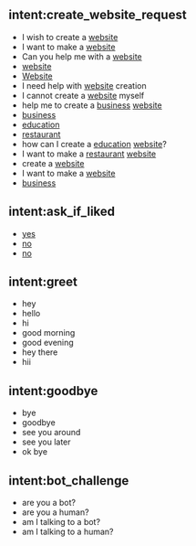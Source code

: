 ## intent:create_website_request
- I wish to create a [website](request)
- I want to make a [website](request)
- Can you help me with a [website](request)
- [website](request)
- [Website](request)
- I need help with [website](request) creation
- I cannot create a [website](request) myself
- help me to create a [business](type) [website](request)
- [business](type)
- [education](type)
- [restaurant](type)
- how can I create a [education](type) [website](request)?
- I want to make a [restaurant](type) [website](request)
- create a [website](request)
- I want to make a [website](request)
- [business](type)

## intent:ask_if_liked
- [yes](response)
- [no](response)
- [no](response)

## intent:greet
- hey
- hello
- hi
- good morning
- good evening
- hey there
- hii

## intent:goodbye
- bye
- goodbye
- see you around
- see you later
- ok bye

## intent:bot_challenge
- are you a bot?
- are you a human?
- am I talking to a bot?
- am I talking to a human?
